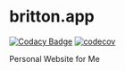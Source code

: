 # britton.app

[![Codacy Badge](https://api.codacy.com/project/badge/Grade/454160a78c494667a884949c9bb865af)](https://www.codacy.com/app/brittonjg/britton.app?utm_source=github.com&amp;utm_medium=referral&amp;utm_content=brittonjg/britton.app&amp;utm_campaign=Badge_Grade)
[![codecov](https://codecov.io/gh/brittonjg/britton.app/branch/master/graph/badge.svg)](https://codecov.io/gh/brittonjg/britton.app)

Personal Website for Me